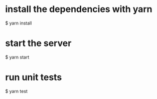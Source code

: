 # install the dependencies with yarn
$ yarn install

# start the server
$ yarn start

# run unit tests
$ yarn test
